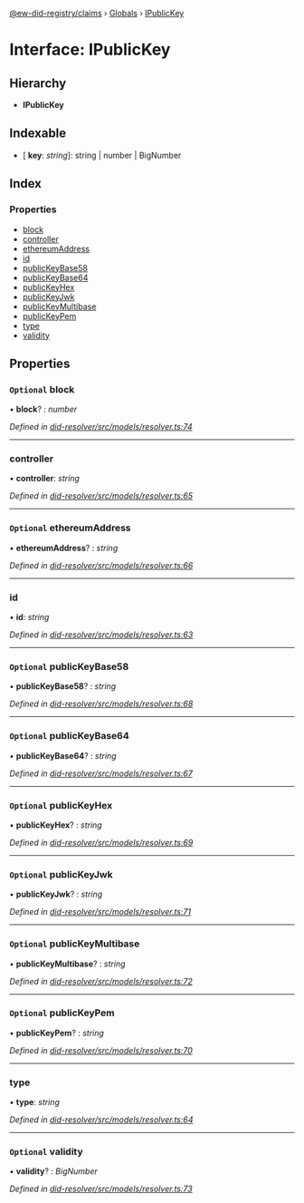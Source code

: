 [@ew-did-registry/claims](../README.md) › [Globals](../globals.md) › [IPublicKey](ipublickey.md)

# Interface: IPublicKey

## Hierarchy

* **IPublicKey**

## Indexable

* \[ **key**: *string*\]: string | number | BigNumber

## Index

### Properties

* [block](ipublickey.md#optional-block)
* [controller](ipublickey.md#controller)
* [ethereumAddress](ipublickey.md#optional-ethereumaddress)
* [id](ipublickey.md#id)
* [publicKeyBase58](ipublickey.md#optional-publickeybase58)
* [publicKeyBase64](ipublickey.md#optional-publickeybase64)
* [publicKeyHex](ipublickey.md#optional-publickeyhex)
* [publicKeyJwk](ipublickey.md#optional-publickeyjwk)
* [publicKeyMultibase](ipublickey.md#optional-publickeymultibase)
* [publicKeyPem](ipublickey.md#optional-publickeypem)
* [type](ipublickey.md#type)
* [validity](ipublickey.md#optional-validity)

## Properties

### `Optional` block

• **block**? : *number*

*Defined in [did-resolver/src/models/resolver.ts:74](https://github.com/energywebfoundation/ew-did-registry/blob/b2aa9a8/packages/did-resolver/src/models/resolver.ts#L74)*

___

###  controller

• **controller**: *string*

*Defined in [did-resolver/src/models/resolver.ts:65](https://github.com/energywebfoundation/ew-did-registry/blob/b2aa9a8/packages/did-resolver/src/models/resolver.ts#L65)*

___

### `Optional` ethereumAddress

• **ethereumAddress**? : *string*

*Defined in [did-resolver/src/models/resolver.ts:66](https://github.com/energywebfoundation/ew-did-registry/blob/b2aa9a8/packages/did-resolver/src/models/resolver.ts#L66)*

___

###  id

• **id**: *string*

*Defined in [did-resolver/src/models/resolver.ts:63](https://github.com/energywebfoundation/ew-did-registry/blob/b2aa9a8/packages/did-resolver/src/models/resolver.ts#L63)*

___

### `Optional` publicKeyBase58

• **publicKeyBase58**? : *string*

*Defined in [did-resolver/src/models/resolver.ts:68](https://github.com/energywebfoundation/ew-did-registry/blob/b2aa9a8/packages/did-resolver/src/models/resolver.ts#L68)*

___

### `Optional` publicKeyBase64

• **publicKeyBase64**? : *string*

*Defined in [did-resolver/src/models/resolver.ts:67](https://github.com/energywebfoundation/ew-did-registry/blob/b2aa9a8/packages/did-resolver/src/models/resolver.ts#L67)*

___

### `Optional` publicKeyHex

• **publicKeyHex**? : *string*

*Defined in [did-resolver/src/models/resolver.ts:69](https://github.com/energywebfoundation/ew-did-registry/blob/b2aa9a8/packages/did-resolver/src/models/resolver.ts#L69)*

___

### `Optional` publicKeyJwk

• **publicKeyJwk**? : *string*

*Defined in [did-resolver/src/models/resolver.ts:71](https://github.com/energywebfoundation/ew-did-registry/blob/b2aa9a8/packages/did-resolver/src/models/resolver.ts#L71)*

___

### `Optional` publicKeyMultibase

• **publicKeyMultibase**? : *string*

*Defined in [did-resolver/src/models/resolver.ts:72](https://github.com/energywebfoundation/ew-did-registry/blob/b2aa9a8/packages/did-resolver/src/models/resolver.ts#L72)*

___

### `Optional` publicKeyPem

• **publicKeyPem**? : *string*

*Defined in [did-resolver/src/models/resolver.ts:70](https://github.com/energywebfoundation/ew-did-registry/blob/b2aa9a8/packages/did-resolver/src/models/resolver.ts#L70)*

___

###  type

• **type**: *string*

*Defined in [did-resolver/src/models/resolver.ts:64](https://github.com/energywebfoundation/ew-did-registry/blob/b2aa9a8/packages/did-resolver/src/models/resolver.ts#L64)*

___

### `Optional` validity

• **validity**? : *BigNumber*

*Defined in [did-resolver/src/models/resolver.ts:73](https://github.com/energywebfoundation/ew-did-registry/blob/b2aa9a8/packages/did-resolver/src/models/resolver.ts#L73)*
